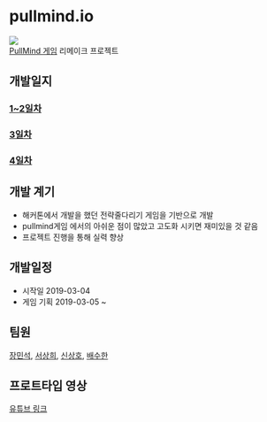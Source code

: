 # pullmind.io
![](https://github.com/C-Meister/PullMind/blob/master/image/%EC%8A%AC%EB%9D%BC%EC%9D%B4%EB%93%9C2.JPG)  
[PullMind 게임](https://github.com/C-Meister/PullMind) 리메이크 프로젝트

## 개발일지
### [1~2일차](https://github.com/C-Meister/pullmind.io/blob/master/develoment/1-2.md)
### [3일차](https://github.com/C-Meister/pullmind.io/blob/master/develoment/3.md)
### [4일차](https://github.com/C-Meister/pullmind.io/blob/master/develoment/4.md)

## 개발 계기
- 해커톤에서 개발을 했던 전략줄다리기 게임을 기반으로 개발
- pullmind게임 에서의 아쉬운 점이 많았고 고도화 시키면 재미있을 것 같음
- 프로젝트 진행을 통해 실력 향상

## 개발일정  
- 시작일 2019-03-04 
- 게임 기획 2019-03-05 ~

## 팀원
[장민석](https://github.com/msjang4), [서상희](https://github.com/tbvjaos510), [신상호](https://github.com/ShinSH0), [배수한](https://github.com/SoohanBae)  

## 프로트타입 영상
[유튜브 링크](https://www.youtube.com/watch?v=FuKS8mzk_M4)
